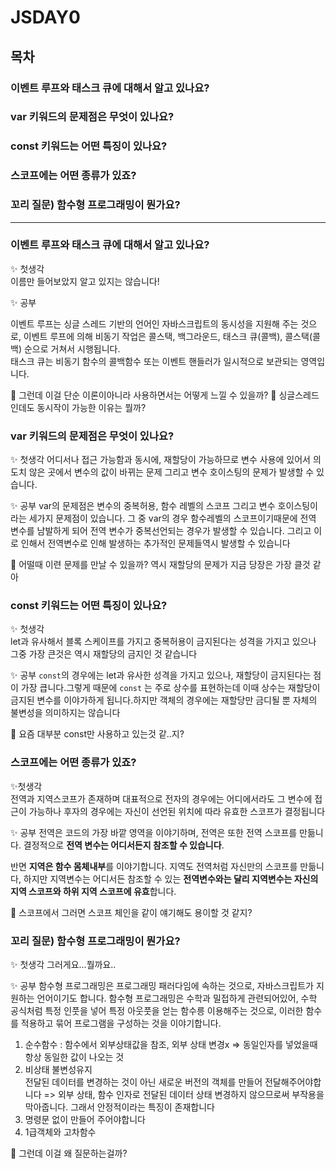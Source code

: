 # JSDAY0

## 목차

### 이벤트 루프와 태스크 큐에 대해서 알고 있나요?

### var 키워드의 문제점은 무엇이 있나요?

### const 키워드는 어떤 특징이 있나요?

### 스코프에는 어떤 종류가 있죠?

### 꼬리 질문) 함수형 프로그래밍이 뭔가요?

---

### 이벤트 루프와 태스크 큐에 대해서 알고 있나요?

✨ 첫생각  
이름만 들어보았지 알고 있지는 않습니다!

✨ 공부

이벤트 루프는 싱글 스레드 기반의 언어인 자바스크립트의 동시성을 지원해 주는 것으로, 이벤트 루프에 의해 비동기 작업은 콜스택, 백그라운드, 태스크 큐(콜백), 콜스택(콜백) 순으로 거쳐서 시행됩니다.  
태스크 큐는 비동기 함수의 콜백함수 또는 이벤트 핸들러가 일시적으로 보관되는 영역입니다.

🤔 그런데 이걸 단순 이론이아니라 사용하면서는 어떻게 느낄 수 있을까?
🤔 싱글스레드인데도 동시작이 가능한 이유는 뭘까?

### var 키워드의 문제점은 무엇이 있나요?

✨ 첫생각
어디서나 접근 가능함과 동시에, 재할당이 가능하므로 변수 사용에 있어서 의도치 않은 곳에서 변수의 값이 바뀌는 문제 그리고 변수 호이스팅의 문제가 발생할 수 있습니다.

✨ 공부
var의 문제점은 변수의 중복허용, 함수 레벨의 스코프 그리고 변수 호이스팅이라는 세가지 문제점이 있습니다.
그 중 var의 경우 함수레벨의 스코프이기때문에 전역 변수를 남발하게 되어 전역 변수가 중복선언되는 경우가 발생할 수 있습니다.
그리고 이로 인해서 전역변수로 인해 발생하는 추가적인 문제들역시 발생할 수 있습니다

🤔 어떨때 이련 문제를 만날 수 있을까? 역시 재할당의 문제가 지금 당장은 가장 클것 같아

### const 키워드는 어떤 특징이 있나요?

✨ 첫생각  
let과 유사해서 블록 스케이프를 가지고 중복허용이 금지된다는 성격을 가지고 있으나 그중 가장 큰것은 역시 재할당의 금지인 것 같습니다

✨ 공부
`const`의 경우에는 let과 유사한 성격을 가지고 있으나, 재할당이 금지된다는 점이 가장 큽니다.그렇게 때문에 `const` 는 주로 상수를 표현하는데 이때 상수는 재할당이 금지된 변수를 이야가하게 됩니다.하지만 객체의 경우에는 재할당만 금디될 뿐 자체의 불변성을 의미하지는 않습니다

🤔 요즘 대부분 const만 사용하고 있는것 같..지?

### 스코프에는 어떤 종류가 있죠?

✨첫생각  
전역과 지역스코프가 존재하며 대표적으로 전자의 경우에는 어디에서라도 그 변수에 접근이 가능하나 후자의 경우에는 자신이 선언된 위치에 따라 유효한 스코프가 결정됩니다

✨ 공부
전역은 코드의 가장 바깥 영역을 이야기하며, 전역은 또한 전역 스코프를 만듦니다. 결정적으로 **전역 변수는 어디서든지 참조할 수 있습니다**.

반면 **지역은 함수 몸체내부**를 이야기합니다. 지역도 전역처럼 자신만의 스코프를 만듦니다, 하지만 지역변수는 어디서든 참조할 수 있는 **전역변수와는 달리 지역변수는 자신의 지역 스코프와 하위 지역 스코프에 유효**합니다.

🤔 스코프에서 그러면 스코프 체인을 같이 얘기해도 용이할 것 같지?

### 꼬리 질문) 함수형 프로그래밍이 뭔가요?

✨ 첫생각
그러게요...뭘까요..

✨ 공부
함수형 프로그래밍은 프로그래밍 패러다임에 속하는 것으로, 자바스크립트가 지원하는 언어이기도 합니다.
함수형 프로그래밍은 수학과 밀접하게 관련되어있어, 수학 공식처럼 특정 인풋을 넣어 특정 아웃풋을 얻는 함수릉 이용해주는 것으로, 이러한 함수를 적용하고 묶어 프로그램을 구성하는 것을 이야기합니다.

1. 순수함수 : 함수에서 외부상태값을 참조, 외부 상태 변경x
   => 동일인자를 넣었을때 항상 동일한 값이 나오는 것
2. 비상태 불변성유지  
   전달된 데이터를 변경하는 것이 아닌 새로운 버전의 객체를 만들어 전달해주어야합니다
   => 외부 상태, 함수 인자로 전달된 데이터 상태 변경하지 않으므로써 부작용을 막아줍니다. 그래서 안정적이라는 특징이 존재합니다
3. 명령문 없이 만들어 주어야합니다
4. 1급객체와 고차함수

🤔 그런데 이걸 왜 질문하는걸까?
